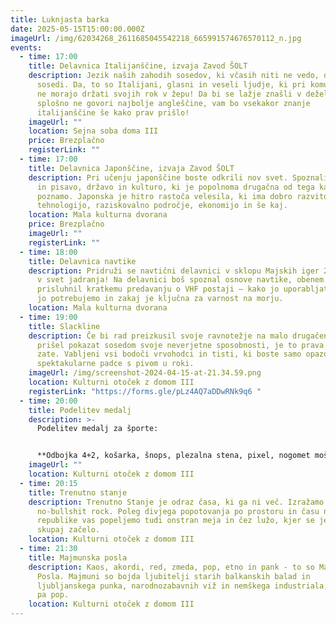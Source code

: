 ```yaml
---
title: Luknjasta barka
date: 2025-05-15T15:00:00.000Z
imageUrl: /img/62034268_2611685045542218_665991574676570112_n.jpg
events:
  - time: 17:00
    title: Delavnica Italijanščine, izvaja Zavod ŠOLT
    description: Jezik naših zahodih sosedov, ki včasih niti ne vedo, da so naši
      sosedi. Da, to so Italijani, glasni in veseli ljudje, ki pri komunikaciji
      ne morajo držati svojih rok v žepu! Da bi se lažje znašli v deželi, ki na
      splošno ne govori najbolje angleščine, vam bo vsekakor znanje
      italijanščine še kako prav prišlo!
    imageUrl: ""
    location: Sejna soba doma III
    price: Brezplačno
    registerLink: ""
  - time: 17:00
    title: Delavnica Japonščine, izvaja Zavod ŠOLT
    description: Pri učenju japonščine boste odkrili nov svet. Spoznali boste jezik
      in pisavo, državo in kulturo, ki je popolnoma drugačna od tega kar
      poznamo. Japonska je hitro rastoča velesila, ki ima dobro razvito
      tehnologijo, raziskovalno področje, ekonomijo in še kaj.
    location: Mala kulturna dvorana
    price: Brezplačno
    imageUrl: ""
    registerLink: ""
  - time: 18:00
    title: Delavnica navtike
    description: Pridruži se navtični delavnici v sklopu Majskih iger 2025 in zapluj
      v svet jadranja! Na delavnici boš spoznal osnove navtike, obenem pa
      prisluhnil kratkemu predavanju o VHF postaji – kako jo uporabljati, kdaj
      jo potrebujemo in zakaj je ključna za varnost na morju.
    location: Mala kulturna dvorana
  - time: 19:00
    title: Slackline
    description: Če bi rad preizkusil svoje ravnotežje na malo drugačen način ali pa
      prišel pokazat sosedom svoje neverjetne sposobnosti, je to prava delavnica
      zate. Vabljeni vsi bodoči vrvohodci in tisti, ki boste samo opazovali
      spektakularne padce s pivom u roki.
    imageUrl: /img/screenshot-2024-04-15-at-21.34.59.png
    location: Kulturni otoček z domom III
    registerLink: "https://forms.gle/pLz4AQ7aDDwRNk9q6 "
  - time: 20:00
    title: Podelitev medalj
    description: >-
      Podelitev medalj za športe: 


      **Odbojka 4+2, košarka, šnops, plezalna stena, pixel, nogomet moški, nogomet ženske, pikado, tarok, bowling.**
    imageUrl: ""
    location: Kulturni otoček z domom III
  - time: 20:15
    title: Trenutno stanje
    description: Trenutno Stanje je odraz časa, ki ga ni več. Izražamo ga skozi
      no-bullshit rock. Poleg divjega popotovanja po prostoru in času naše bivše
      republike vas popeljemo tudi onstran meja in čez lužo, kjer se je vse
      skupaj začelo.
    location: Kulturni otoček z domom III
  - time: 21:30
    title: Majmunska posla
    description: Kaos, akordi, red, zmeda, pop, etno in pank - to so Majmunska
      Posla. Majmuni so bojda ljubitelji starih balkanskih balad in
      ljubljanskega punka, narodnozabavnih viž in nemškega industriala, igrajo
      pa pop.
    location: Kulturni otoček z domom III
---
```

